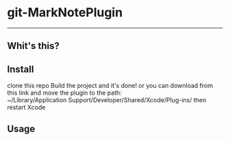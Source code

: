 # **git-MarkNotePlugin**
***

## Whit's this?

## Install
clone this repo Build the project and it's done!
or you can download from this link and move the plugin to the path:  
~/Library/Application Support/Developer/Shared/Xcode/Plug-ins/
then restart Xcode

## Usage




